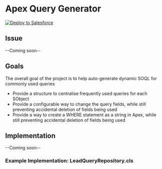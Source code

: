 # Apex Query Generator
<a target="_blank" href="https://githubsfdeploy.herokuapp.com?owner=jongpie&repo=ApexQueryGenerator">
  <img alt="Deploy to Salesforce"
       src="https://raw.githubusercontent.com/afawcett/githubsfdeploy/master/src/main/webapp/resources/img/deploy.png">
</a>

## Issue
--Coming soon--

## Goals
The overall goal of the project is to help auto-generate dynamic SOQL for commonly used queries
* Provide a structure to centralise frequently used queries for each SObject
* Provide a configurable way to change the query fields, while still preventing accidental deletion of fields being used
* Provide a way to create a WHERE statement as a string in Apex, while still preventing accidental deletion of fields being used

## Implementation
--Coming soon--

### Example Implementation: LeadQueryRepository.cls